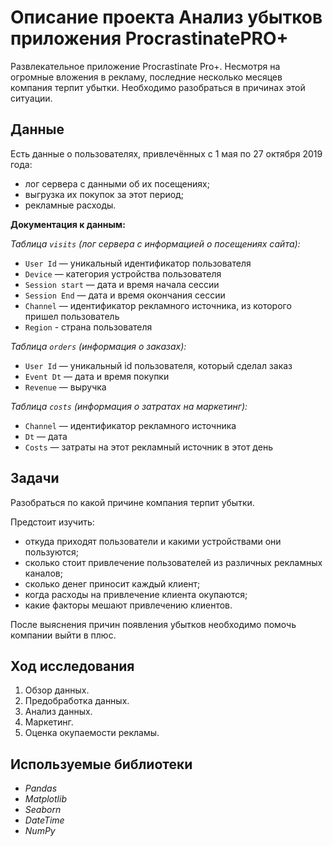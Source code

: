# Описание проекта Анализ убытков приложения ProcrastinatePRO+
Развлекательное приложение Procrastinate Pro+. Несмотря на огромные вложения в рекламу, последние несколько месяцев компания терпит убытки. Необходимо разобраться в причинах этой ситуации.

## Данные

Есть данные о пользователях, привлечённых с 1 мая по 27 октября 2019 года:
* лог сервера с данными об их посещениях;
* выгрузка их покупок за этот период;
* рекламные расходы.

**Документация к данным:**

*Таблица `visits` (лог сервера с информацией о посещениях сайта):*

* `User Id` — уникальный идентификатор пользователя
* `Device` — категория устройства пользователя
* `Session start` — дата и время начала сессии
* `Session End` — дата и время окончания сессии
* `Channel` — идентификатор рекламного источника, из которого пришел пользователь
* `Region` - страна пользователя

*Таблица `orders` (информация о заказах):*

* `User Id` — уникальный id пользователя, который сделал заказ
* `Event Dt` — дата и время покупки
* `Revenue` — выручка

*Таблица `costs` (информация о затратах на маркетинг):*

* `Channel` — идентификатор рекламного источника
* `Dt` — дата
* `Costs` — затраты на этот рекламный источник в этот день

## Задачи
Разобраться по какой причине компания терпит убытки.

Предстоит изучить:
* откуда приходят пользователи и какими устройствами они пользуются;
* сколько стоит привлечение пользователей из различных рекламных каналов;
* сколько денег приносит каждый клиент;
* когда расходы на привлечение клиента окупаются;
* какие факторы мешают привлечению клиентов.

После выяснения причин появления убытков необходимо помочь компании выйти в плюс.

## Ход исследования

 1. Обзор данных.
 2. Предобработка данных.
 3. Анализ данных.
 4. Маркетинг.
 5. Оценка окупаемости рекламы.

## Используемые библиотеки
- *Pandas*
- *Matplotlib*
- *Seaborn*
- *DateTime*
- *NumPy*
